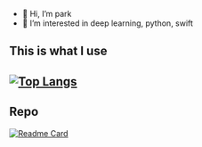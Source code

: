 - 👋 Hi, I’m park
- 👀 I’m interested in deep learning, python, swift  
## This is what I use
[![Top Langs](https://github-readme-stats.vercel.app/api/top-langs/?username=zgustn97&layout=compact&hide=jupyter%20notebook)](https://github.com/zgustn97)
---
## Repo
[![Readme Card](https://github-readme-stats.vercel.app/api/pin/?username=zgustn97&repo=upgradetodobin&show_owner=zgustn97)](https://github.com/zgustn97/upgradetodobin)


<!---
zgustn97/zgustn97 is a ✨ special ✨ repository because its `README.md` (this file) appears on your GitHub profile.
You can click the Preview link to take a look at your changes.
--->
